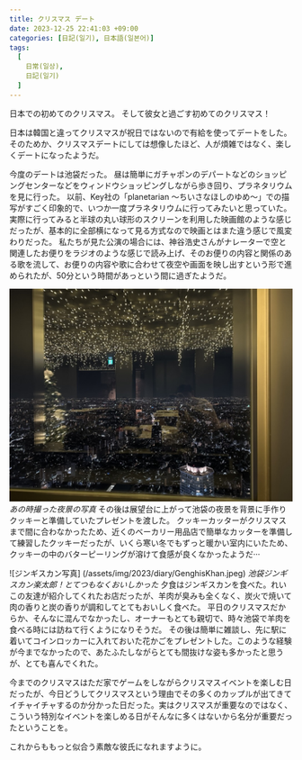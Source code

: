 ```yaml
---
title: クリスマス デート
date: 2023-12-25 22:41:03 +09:00
categories: [日記(일기), 日本語(일본어)]
tags:
  [
    日常(일상),
    日記(일기)
  ]
---
```

日本での初めてのクリスマス。
そして彼女と過ごす初めてのクリスマス！

日本は韓国と違ってクリスマスが祝日ではないので有給を使ってデートをした。
そのためか、クリスマスデートにしては想像したほど、人が煩雑ではなく、楽しくデートになったようだ。

今度のデートは池袋だった。
昼は簡単にガチャポンのデパートなどのショッピングセンターなどをウィンドウショッピングしながら歩き回り、プラネタリウムを見に行った。
以前、Key社の「planetarian ～ちいさなほしのゆめ～」での描写がすごく印象的で、いつか一度プラネタリウムに行ってみたいと思っていた。
実際に行ってみると半球の丸い球形のスクリーンを利用した映画館のような感じだったが、基本的に全部横になって見る方式なので映画とはまた違う感じで風変わりだった。
私たちが見た公演の場合には、神谷浩史さんがナレーターで空と関連したお便りをラジオのような感じで読み上げ、そのお便りの内容と関係のある歌を流して、お便りの内容や歌に合わせて夜空や画面を映し出すという形で進められたが、50分という時間があっという間に過ぎたようだ。

![夜景 写真](/assets/img/2023/diary/Christmas.jpeg)
_あの時撮った夜景の写真_
その後は展望台に上がって池袋の夜景を背景に手作りクッキーと準備していたプレゼントを渡した。
クッキーカッターがクリスマスまで間に合わなかったため、近くのベーカリー用品店で簡単なカッターを準備して練習したクッキーだったが、いくら寒い冬でもずっと暖かい室内にいたため、クッキーの中のバターピーリングが溶けて食感が良くなかったようだ···

![ジンギスカン写真] (/assets/img/2023/diary/GenghisKhan.jpeg)
_池袋ジンギスカン楽太郎！とてつもなくおいしかった_
夕食はジンギスカンを食べた。れいこの友達が紹介してくれたお店だったが、羊肉が臭みも全くなく、炭火で焼いて肉の香りと炭の香りが調和してとてもおいしく食べた。
平日のクリスマスだからか、そんなに混んでなかったし、オーナーもとても親切で、時々池袋で羊肉を食べる時には訪ねて行くようになりそうだ。
その後は簡単に雑談し、先に駅に着いてコインロッカーに入れておいた花かごをプレゼントした。このような経験が今までなかったので、あたふたしながらとても間抜けな姿も多かったと思うが、とても喜んでくれた。

今までのクリスマスはただ家でゲームをしながらクリスマスイベントを楽しむ日だったが、今日どうしてクリスマスという理由でその多くのカップルが出てきてイチャイチャするのか分かった日だった。実はクリスマスが重要なのではなく、こういう特別なイベントを楽しめる日がそんなに多くはないから名分が重要だったということを。

これからももっと似合う素敵な彼氏になれますように。